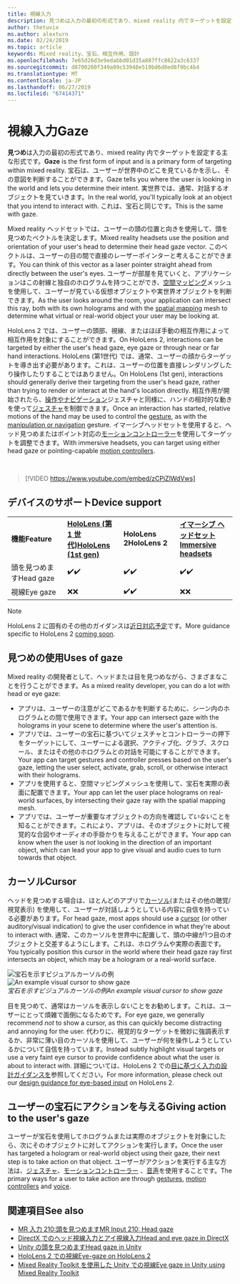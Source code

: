```yaml
---
title: 視線入力
description: 見つめは入力の最初の形式であり、mixed reality 内でターゲットを設定する主な形式です。
author: thetuvix
ms.author: alexturn
ms.date: 02/24/2019
ms.topic: article
keywords: Mixed reality、宝石、相互作用、設計
ms.openlocfilehash: 7e65d26d3e9edabbd01d35a887ffc8622a3c6337
ms.sourcegitcommit: d8700260f349a09c53948e519bd6d8ed6f9bc4b4
ms.translationtype: MT
ms.contentlocale: ja-JP
ms.lasthandoff: 06/27/2019
ms.locfileid: "67414371"
---
```

# <a name="gaze"></a><span data-ttu-id="d6982-104">視線入力</span><span class="sxs-lookup"><span data-stu-id="d6982-104">Gaze</span></span>

<span data-ttu-id="d6982-105">**見つめ**は入力の最初の形式であり、mixed reality 内でターゲットを設定する主な形式です。</span><span class="sxs-lookup"><span data-stu-id="d6982-105">**Gaze** is the first form of input and is a primary form of targeting within mixed reality.</span></span> <span data-ttu-id="d6982-106">宝石は、ユーザーが世界中のどこを見ているかを示し、その意図を判断することができます。</span><span class="sxs-lookup"><span data-stu-id="d6982-106">Gaze tells you where the user is looking in the world and lets you determine their intent.</span></span> <span data-ttu-id="d6982-107">実世界では、通常、対話するオブジェクトを見ていきます。</span><span class="sxs-lookup"><span data-stu-id="d6982-107">In the real world, you'll typically look at an object that you intend to interact with.</span></span> <span data-ttu-id="d6982-108">これは、宝石と同じです。</span><span class="sxs-lookup"><span data-stu-id="d6982-108">This is the same with gaze.</span></span>

<span data-ttu-id="d6982-109">Mixed reality ヘッドセットでは、ユーザーの頭の位置と向きを使用して、頭を見つめたベクトルを決定します。</span><span class="sxs-lookup"><span data-stu-id="d6982-109">Mixed reality headsets use the position and orientation of your user's head to determine their head gaze vector.</span></span> <span data-ttu-id="d6982-110">このベクトルは、ユーザーの目の間で直接のレーザーポインターと考えることができます。</span><span class="sxs-lookup"><span data-stu-id="d6982-110">You can think of this vector as a laser pointer straight ahead from directly between the user's eyes.</span></span> <span data-ttu-id="d6982-111">ユーザーが部屋を見ていくと、アプリケーションはこの射線と独自のホログラムを持つことができ、[空間マッピング](spatial-mapping.md)メッシュを使用して、ユーザーが見ている仮想オブジェクトや実世界オブジェクトを判断できます。</span><span class="sxs-lookup"><span data-stu-id="d6982-111">As the user looks around the room, your application can intersect this ray, both with its own holograms and with the [spatial mapping](spatial-mapping.md) mesh to determine what virtual or real-world object your user may be looking at.</span></span>

<span data-ttu-id="d6982-112">HoloLens 2 では、ユーザーの頭部、視線、またはほぼ手動の相互作用によって相互作用を対象にすることができます。</span><span class="sxs-lookup"><span data-stu-id="d6982-112">On HoloLens 2, interactions can be targeted by either the user's head gaze, eye gaze or through near or far hand interactions.</span></span>
<span data-ttu-id="d6982-113">HoloLens (第1世代) では、通常、ユーザーの顔からターゲットを導き出す必要があります。これは、ユーザーの位置を直接レンダリングしたり操作したりすることではありません。</span><span class="sxs-lookup"><span data-stu-id="d6982-113">On HoloLens (1st gen), interactions should generally derive their targeting from the user's head gaze, rather than trying to render or interact at the hand's location directly.</span></span> <span data-ttu-id="d6982-114">相互作用が開始されたら、[操作やナビゲーション](gestures.md#composite-gestures)ジェスチャと同様に、ハンドの相対的な動きを使って[ジェスチャ](gestures.md)を制御できます。</span><span class="sxs-lookup"><span data-stu-id="d6982-114">Once an interaction has started, relative motions of the hand may be used to control the [gesture](gestures.md), as with the [manipulation or navigation](gestures.md#composite-gestures) gesture.</span></span> <span data-ttu-id="d6982-115">イマーシブヘッドセットを使用すると、ヘッド見つめまたはポイント対応の[モーションコントローラー](motion-controllers.md)を使用してターゲットを調整できます。</span><span class="sxs-lookup"><span data-stu-id="d6982-115">With immersive headsets, you can target using either head gaze or pointing-capable [motion controllers](motion-controllers.md).</span></span>

<br>

>[!VIDEO https://www.youtube.com/embed/zCPiZlWdVws]

## <a name="device-support"></a><span data-ttu-id="d6982-116">デバイスのサポート</span><span class="sxs-lookup"><span data-stu-id="d6982-116">Device support</span></span>

<table>
    <colgroup>
    <col width="25%" />
    <col width="25%" />
    <col width="25%" />
    <col width="25%" />
    </colgroup>
    <tr>
        <td><span data-ttu-id="d6982-117"><strong>機能</strong></span><span class="sxs-lookup"><span data-stu-id="d6982-117"><strong>Feature</strong></span></span></td>
        <td><span data-ttu-id="d6982-118"><a href="hololens-hardware-details.md"><strong>HoloLens (第 1 世代)</strong></a></span><span class="sxs-lookup"><span data-stu-id="d6982-118"><a href="hololens-hardware-details.md"><strong>HoloLens (1st gen)</strong></a></span></span></td>
        <td><span data-ttu-id="d6982-119"><strong>HoloLens 2</strong></span><span class="sxs-lookup"><span data-stu-id="d6982-119"><strong>HoloLens 2</strong></span></span></td>
        <td><span data-ttu-id="d6982-120"><a href="immersive-headset-hardware-details.md"><strong>イマーシブ ヘッドセット</strong></a></span><span class="sxs-lookup"><span data-stu-id="d6982-120"><a href="immersive-headset-hardware-details.md"><strong>Immersive headsets</strong></a></span></span></td>
    </tr>
     <tr>
        <td><span data-ttu-id="d6982-121">頭を見つめます</span><span class="sxs-lookup"><span data-stu-id="d6982-121">Head gaze</span></span></td>
        <td><span data-ttu-id="d6982-122">✔️</span><span class="sxs-lookup"><span data-stu-id="d6982-122">✔️</span></span></td>
        <td><span data-ttu-id="d6982-123">✔️</span><span class="sxs-lookup"><span data-stu-id="d6982-123">✔️</span></span></td>
        <td><span data-ttu-id="d6982-124">✔️</span><span class="sxs-lookup"><span data-stu-id="d6982-124">✔️</span></span></td>
    </tr>
     <tr>
        <td><span data-ttu-id="d6982-125">視線</span><span class="sxs-lookup"><span data-stu-id="d6982-125">Eye gaze</span></span></td>
        <td><span data-ttu-id="d6982-126">❌</span><span class="sxs-lookup"><span data-stu-id="d6982-126">❌</span></span></td>
        <td><span data-ttu-id="d6982-127">✔️</span><span class="sxs-lookup"><span data-stu-id="d6982-127">✔️</span></span></td>
        <td><span data-ttu-id="d6982-128">❌</span><span class="sxs-lookup"><span data-stu-id="d6982-128">❌</span></span></td>
    </tr>
</table>

> [!NOTE]
> <span data-ttu-id="d6982-129">HoloLens 2 に固有のその他のガイダンスは[近日対応予定](index.md#news-and-notes)です。</span><span class="sxs-lookup"><span data-stu-id="d6982-129">More guidance specific to HoloLens 2 [coming soon](index.md#news-and-notes).</span></span>


## <a name="uses-of-gaze"></a><span data-ttu-id="d6982-130">見つめの使用</span><span class="sxs-lookup"><span data-stu-id="d6982-130">Uses of gaze</span></span>

<span data-ttu-id="d6982-131">Mixed reality の開発者として、ヘッドまたは目を見つめながら、さまざまなことを行うことができます。</span><span class="sxs-lookup"><span data-stu-id="d6982-131">As a mixed reality developer, you can do a lot with head or eye gaze:</span></span>
* <span data-ttu-id="d6982-132">アプリは、ユーザーの注意がどこであるかを判断するために、シーン内のホログラムとの間で使用できます。</span><span class="sxs-lookup"><span data-stu-id="d6982-132">Your app can intersect gaze with the holograms in your scene to determine where the user's attention is.</span></span>
* <span data-ttu-id="d6982-133">アプリでは、ユーザーの宝石に基づいてジェスチャとコントローラーの押下をターゲットにして、ユーザーによる選択、アクティブ化、グラブ、スクロール、またはその他のホログラムとの対話を可能にすることができます。</span><span class="sxs-lookup"><span data-stu-id="d6982-133">Your app can target gestures and controller presses based on the user's gaze, letting the user select, activate, grab, scroll, or otherwise interact with their holograms.</span></span>
* <span data-ttu-id="d6982-134">アプリを使用すると、空間マッピングメッシュを使用して、宝石を実際の表面に配置できます。</span><span class="sxs-lookup"><span data-stu-id="d6982-134">Your app can let the user place holograms on real-world surfaces, by intersecting their gaze ray with the spatial mapping mesh.</span></span>
* <span data-ttu-id="d6982-135">アプリでは、ユーザーが重要なオブジェクトの方向を確認し*ていない*ことを知ることができます。これにより、アプリは、そのオブジェクトに対して視覚的な合図やオーディオの手掛かりを与えることができます。</span><span class="sxs-lookup"><span data-stu-id="d6982-135">Your app can know when the user is *not* looking in the direction of an important object, which can lead your app to give visual and audio cues to turn towards that object.</span></span>

## <a name="cursor"></a><span data-ttu-id="d6982-136">カーソル</span><span class="sxs-lookup"><span data-stu-id="d6982-136">Cursor</span></span>

<span data-ttu-id="d6982-137">ヘッドを見つめする場合は、ほとんどのアプリで[カーソル](cursors.md)(またはその他の聴覚/視覚表示) を使用して、ユーザーが対話しようとしている内容に自信を持っている必要があります。</span><span class="sxs-lookup"><span data-stu-id="d6982-137">For head gaze, most apps should use a [cursor](cursors.md) (or other auditory/visual indication) to give the user confidence in what they're about to interact with.</span></span> <span data-ttu-id="d6982-138">通常、このカーソルを世界中に配置して、頭の中線が1つ目のオブジェクトと交差するようにします。これは、ホログラムや実際の表面です。</span><span class="sxs-lookup"><span data-stu-id="d6982-138">You typically position this cursor in the world where their head gaze ray first intersects an object, which may be a hologram or a real-world surface.</span></span>

<span data-ttu-id="d6982-139">![宝石を示すビジュアルカーソルの例](images/cursor.jpg)</span><span class="sxs-lookup"><span data-stu-id="d6982-139">![An example visual cursor to show gaze](images/cursor.jpg)</span></span><br>
<span data-ttu-id="d6982-140">*宝石を示すビジュアルカーソルの例*</span><span class="sxs-lookup"><span data-stu-id="d6982-140">*An example visual cursor to show gaze*</span></span>

<span data-ttu-id="d6982-141">目を見つめて、通常はカーソルを表示し*ない*ことをお勧めします。これは、ユーザーにとって煩雑で面倒になるためです。</span><span class="sxs-lookup"><span data-stu-id="d6982-141">For eye gaze, we generally recommend *not* to show a cursor, as this can quickly become distracting and annoying for the user.</span></span> <span data-ttu-id="d6982-142">代わりに、視覚的なターゲットを微妙に強調表示するか、非常に薄い目のカーソルを使用して、ユーザーが何を操作しようとしているかについて自信を持っています。</span><span class="sxs-lookup"><span data-stu-id="d6982-142">Instead subtly highlight visual targets or use a very faint eye cursor to provide confidence about what the user is about to interact with.</span></span> <span data-ttu-id="d6982-143">詳細については、HoloLens 2 での[目に基づく入力の設計ガイダンスを](eye-tracking.md)参照してください。</span><span class="sxs-lookup"><span data-stu-id="d6982-143">For more information, please check out our [design guidance for eye-based input](eye-tracking.md) on HoloLens 2.</span></span>

## <a name="giving-action-to-the-users-gaze"></a><span data-ttu-id="d6982-144">ユーザーの宝石にアクションを与える</span><span class="sxs-lookup"><span data-stu-id="d6982-144">Giving action to the user's gaze</span></span>

<span data-ttu-id="d6982-145">ユーザーが宝石を使用してホログラムまたは実際のオブジェクトを対象にしたら、次にそのオブジェクトに対してアクションを実行します。</span><span class="sxs-lookup"><span data-stu-id="d6982-145">Once the user has targeted a hologram or real-world object using their gaze, their next step is to take action on that object.</span></span> <span data-ttu-id="d6982-146">ユーザーがアクションを実行する主な方法は、[ジェスチャ](gestures.md)、[モーションコントローラー](motion-controllers.md) 、[音声](voice-input.md)を使用することです。</span><span class="sxs-lookup"><span data-stu-id="d6982-146">The primary ways for a user to take action are through [gestures](gestures.md), [motion controllers](motion-controllers.md) and [voice](voice-input.md).</span></span>

## <a name="see-also"></a><span data-ttu-id="d6982-147">関連項目</span><span class="sxs-lookup"><span data-stu-id="d6982-147">See also</span></span>
* [<span data-ttu-id="d6982-148">MR 入力 210:頭を見つめます</span><span class="sxs-lookup"><span data-stu-id="d6982-148">MR Input 210: Head gaze</span></span>](holograms-210.md)
* [<span data-ttu-id="d6982-149">DirectX でのヘッド視線入力とアイ視線入力</span><span class="sxs-lookup"><span data-stu-id="d6982-149">Head and eye gaze in DirectX</span></span>](gaze-in-directx.md)
* [<span data-ttu-id="d6982-150">Unity の頭を見つめます</span><span class="sxs-lookup"><span data-stu-id="d6982-150">Head gaze in Unity</span></span>](gaze-in-unity.md)
* [<span data-ttu-id="d6982-151">HoloLens 2 での視線</span><span class="sxs-lookup"><span data-stu-id="d6982-151">Eye-gaze on HoloLens 2</span></span>](eye-tracking.md)
* [<span data-ttu-id="d6982-152">Mixed Reality Toolkit を使用した Unity での視線</span><span class="sxs-lookup"><span data-stu-id="d6982-152">Eye gaze in Unity using Mixed Reality Toolkit</span></span>](https://aka.ms/mrtk-eyes)

